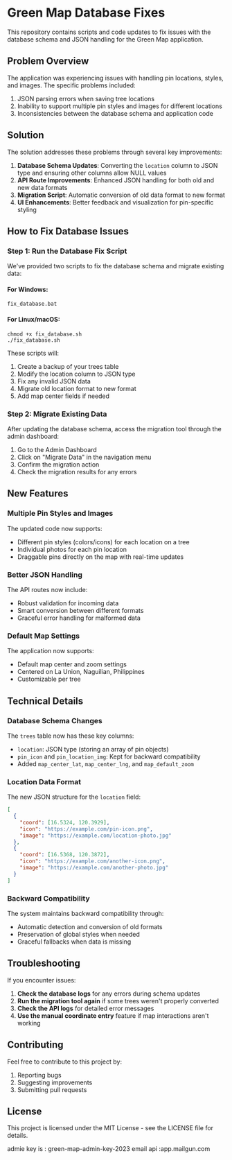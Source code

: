 # Green Map Database Fixes

This repository contains scripts and code updates to fix issues with the database schema and JSON handling for the Green Map application.

## Problem Overview

The application was experiencing issues with handling pin locations, styles, and images. The specific problems included:

1. JSON parsing errors when saving tree locations
2. Inability to support multiple pin styles and images for different locations
3. Inconsistencies between the database schema and application code

## Solution

The solution addresses these problems through several key improvements:

1. **Database Schema Updates**: Converting the `location` column to JSON type and ensuring other columns allow NULL values
2. **API Route Improvements**: Enhanced JSON handling for both old and new data formats
3. **Migration Script**: Automatic conversion of old data format to new format
4. **UI Enhancements**: Better feedback and visualization for pin-specific styling

## How to Fix Database Issues

### Step 1: Run the Database Fix Script

We've provided two scripts to fix the database schema and migrate existing data:

#### For Windows:
```
fix_database.bat
```

#### For Linux/macOS:
```
chmod +x fix_database.sh
./fix_database.sh
```

These scripts will:
1. Create a backup of your trees table
2. Modify the location column to JSON type
3. Fix any invalid JSON data
4. Migrate old location format to new format
5. Add map center fields if needed

### Step 2: Migrate Existing Data

After updating the database schema, access the migration tool through the admin dashboard:

1. Go to the Admin Dashboard
2. Click on "Migrate Data" in the navigation menu
3. Confirm the migration action
4. Check the migration results for any errors

## New Features

### Multiple Pin Styles and Images

The updated code now supports:
- Different pin styles (colors/icons) for each location on a tree
- Individual photos for each pin location
- Draggable pins directly on the map with real-time updates

### Better JSON Handling

The API routes now include:
- Robust validation for incoming data
- Smart conversion between different formats
- Graceful error handling for malformed data

### Default Map Settings

The application now supports:
- Default map center and zoom settings
- Centered on La Union, Naguilian, Philippines
- Customizable per tree

## Technical Details

### Database Schema Changes

The `trees` table now has these key columns:
- `location`: JSON type (storing an array of pin objects)
- `pin_icon` and `pin_location_img`: Kept for backward compatibility
- Added `map_center_lat`, `map_center_lng`, and `map_default_zoom`

### Location Data Format

The new JSON structure for the `location` field:

```json
[
  {
    "coord": [16.5324, 120.3929],
    "icon": "https://example.com/pin-icon.png",
    "image": "https://example.com/location-photo.jpg"
  },
  {
    "coord": [16.5368, 120.3872],
    "icon": "https://example.com/another-icon.png",
    "image": "https://example.com/another-photo.jpg"
  }
]
```

### Backward Compatibility

The system maintains backward compatibility through:
- Automatic detection and conversion of old formats
- Preservation of global styles when needed
- Graceful fallbacks when data is missing

## Troubleshooting

If you encounter issues:

1. **Check the database logs** for any errors during schema updates
2. **Run the migration tool again** if some trees weren't properly converted
3. **Check the API logs** for detailed error messages
4. **Use the manual coordinate entry** feature if map interactions aren't working

## Contributing

Feel free to contribute to this project by:
1. Reporting bugs
2. Suggesting improvements
3. Submitting pull requests

## License

This project is licensed under the MIT License - see the LICENSE file for details.

admie key is : green-map-admin-key-2023
email api :app.mailgun.com